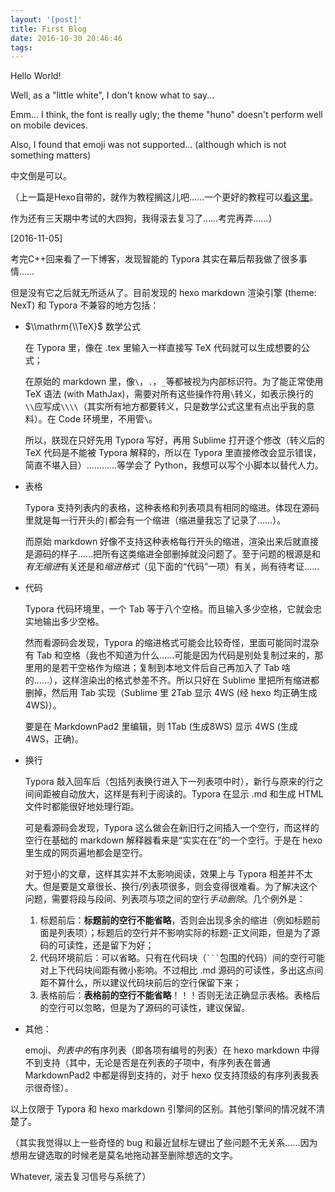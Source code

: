 ```yaml
---
layout: '[post]'
title: First Blog
date: 2016-10-30 20:46:46
tags:
---
```

Hello World! 

Well, as a "little white", I don't know what to say... 

Emm... I think, the font is really ugly; the theme "huno" doesn't perform well on mobile devices. 

Also, I found that emoji was not supported... (although which is not something matters)

中文倒是可以。

（上一篇是Hexo自带的，就作为教程搁这儿吧……一个更好的教程可以[看这里](http://www.tuicool.com/articles/AfQnQjy/)。

作为还有三天期中考试的大四狗，我得滚去复习了……考完再弄……）


<!-- more -->

[2016-11-05]

考完C++回来看了一下博客，发现智能的 Typora 其实在幕后帮我做了很多事情……

但是没有它之后就无所适从了。目前发现的 hexo markdown 渲染引擎 (theme: NexT) 和 Typora 不兼容的地方包括：

- $\\mathrm{\\TeX}$ 数学公式

  在 Typora 里，像在 .tex 里输入一样直接写 TeX 代码就可以生成想要的公式；

  在原始的 markdown 里，像`\`，`.`，`_`等都被视为内部标识符。为了能正常使用 TeX 语法 (with MathJax)，需要对所有这些操作符用`\`转义，如表示换行的`\\`应写成`\\\\`（其实所有地方都要转义，只是数学公式这里有点出乎我的意料）。在 Code 环境里，不用管`\`。

  所以，朕现在只好先用 Typora 写好，再用 Sublime 打开逐个修改（转义后的 TeX 代码是不能被 Typora 解释的，所以在 Typora 里直接修改会显示错误，简直不堪入目）…………等学会了 Python，我想可以写个小脚本以替代人力。

- 表格

  Typora 支持列表内的表格，这种表格和列表项具有相同的缩进。体现在源码里就是每一行开头的`|`都会有一个缩进（缩进量我忘了记录了……）。

  而原始 markdown 好像不支持这种表格每行开头的缩进，渲染出来后就直接是源码的样子……把所有这类缩进全部删掉就没问题了。至于问题的根源是和*有无缩进*有关还是和*缩进格式*（见下面的“代码”一项）有关，尚有待考证……

- 代码

  Typora 代码环境里，一个 Tab 等于八个空格。而且输入多少空格，它就会忠实地输出多少空格。

  然而看源码会发现，Typora 的缩进格式可能会比较奇怪，里面可能同时混杂有 Tab 和空格（我也不知道为什么……可能是因为代码是别处复制过来的，那里用的是若干空格作为缩进；复制到本地文件后自己再加入了 Tab 啥的……），这样渲染出的格式参差不齐。所以只好在 Sublime 里把所有缩进都删掉，然后用 Tab 实现（Sublime 里 2Tab 显示 4WS (经 hexo 均正确生成4WS)）。

  要是在 MarkdownPad2 里编辑，则 1Tab (生成8WS) 显示 4WS (生成4WS，正确)。

- 换行

  Typora 敲入回车后（包括列表换行进入下一列表项中时），新行与原来的行之间间距被自动放大，这样是有利于阅读的。Typora 在显示 .md 和生成 HTML 文件时都能很好地处理行距。

  可是看源码会发现，Typora 这么做会在新旧行之间插入一个空行，而这样的空行在基础的 markdown 解释器看来是“实实在在”的一个空行。于是在 hexo 里生成的网页遍地都会是空行。

  对于短小的文章，这样其实并不太影响阅读，效果上与 Typora 相差并不太大。但是要是文章很长、换行/列表项很多，则会变得很难看。为了解决这个问题，需要将段与段间、列表项与项之间的空行*手动删除*。几个例外是：

  1. 标题前后：**标题前的空行不能省略**，否则会出现多余的缩进（例如标题前面是列表项）；标题后的空行并不影响实际的标题-正文间距，但是为了源码的可读性，还是留下为好；
  2. 代码环境前后：可以省略。只有在代码块（` ``` `包围的代码）间的空行可能对上下代码块间距有微小影响。不过相比 .md 源码的可读性，多出这点间距不算什么，所以建议代码块前后的空行保留下来；
  3. 表格前后：**表格前的空行不能省略**！！！否则无法正确显示表格。表格后的空行可以忽略，但是为了源码的可读性，建议保留。

- 其他：

  emoji、*列表中的*有序列表（即各项有编号的列表）在 hexo markdown 中得不到支持（其中，无论是否是在列表的子项中，有序列表在普通 MarkdownPad2 中都是得到支持的，对于 hexo 仅支持顶级的有序列表我表示很奇怪）。

以上仅限于 Typora 和 hexo markdown 引擎间的区别。其他引擎间的情况就不清楚了。

（其实我觉得以上一些奇怪的 bug 和最近鼠标左键出了些问题不无关系……因为想用左键选取的时候老是莫名地拖动甚至删除想选的文字。

Whatever, 滚去复习信号与系统了）